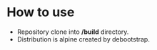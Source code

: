 # How to use

* Repository clone into **/build** directory.
* Distribution is alpine created by debootstrap.
